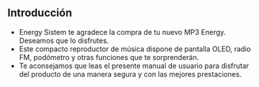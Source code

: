 ## Introducción

* Energy Sistem te agradece la compra de tu nuevo MP3 Energy. Deseamos que lo disfrutes.
* Este compacto reproductor de música dispone de pantalla OLED, radio FM, podómetro y otras funciones que te sorprenderán.
*  Te aconsejamos que leas el presente manual de usuario para disfrutar del producto de una manera segura y con las mejores prestaciones.

